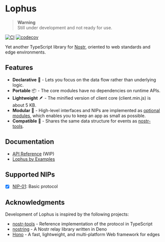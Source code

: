 # Lophus

> **Warning**\
> Still under development and not ready for use.

[![CI](https://github.com/hasundue/lophus/actions/workflows/ci.yml/badge.svg)](https://github.com/hasundue/lophus/actions/workflows/ci.yml)
[![codecov](https://codecov.io/github/hasundue/lophus/branch/main/graph/badge.svg?token=s01IMg4nI8)](https://codecov.io/github/hasundue/lophus)

Yet another TypeScript library for [Nostr][nostr], oriented to web standards and
edge environments.

## Features

- **Declarative** 🌊 - Lets you focus on the data flow rather than underlying
  logic.
- **Portable** 📦 - The core modules have no dependencies on runtime APIs.
- **Lightweight** 🪶 - The minified version of client core (client.min.js) is
  about 5 KB.
- **Modular** 🔌 - High-level interfaces and NIPs are implemented as
  [optional modules][modules], which enables you to keep an app as small as
  possible.
- **Compatible** 🤝 - Shares the same data structure for events as
  [nostr-tools][nostr-tools].

## Documentation

- [API Reference](https://deno.land/x/lophus) (WIP)
- [Lophus by Examples](https://github.com/hasundue/lophus-by-example)

## Supported NIPs

- [x] [NIP-01](https://github.com/nostr-protocol/nips/blob/master/01.md): Basic
      protocol

## Acknowledgments

Development of Lophus is inspired by the following projects:

- [nostr-tools][nostr-tools] - Reference implementation of the protocol in
  TypeScript
- [nostring][nostring] - A Nostr relay library written in Deno
- [Hono][hono] - A fast, lightweight, and multi-platform Web framework for edges

<!-- Links -->

[nostr]: https://nostr.com
[streams-api]: https://developer.mozilla.org/docs/Web/API/Streams_API
[modules]: https://github.com/hasundue/lophus/tree/main/lib
[nostr-tools]: https://github.com/nbd-wtf/nostr-tools
[nostring]: https://github.com/xbol0/nostring
[hono]: https://github.com/honojs/hono
